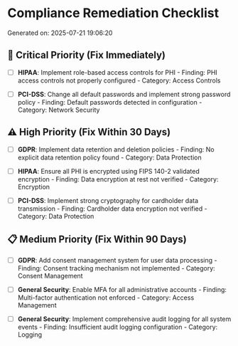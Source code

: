 # Compliance Remediation Checklist

Generated on: 2025-07-21 19:06:20

## 🚨 Critical Priority (Fix Immediately)

- [ ] **HIPAA**: Implement role-based access controls for PHI
      - Finding: PHI access controls not properly configured
      - Category: Access Controls

- [ ] **PCI-DSS**: Change all default passwords and implement strong password policy
      - Finding: Default passwords detected in configuration
      - Category: Network Security

## ⚠️ High Priority (Fix Within 30 Days)

- [ ] **GDPR**: Implement data retention and deletion policies
      - Finding: No explicit data retention policy found
      - Category: Data Protection

- [ ] **HIPAA**: Ensure all PHI is encrypted using FIPS 140-2 validated encryption
      - Finding: Data encryption at rest not verified
      - Category: Encryption

- [ ] **PCI-DSS**: Implement strong cryptography for cardholder data transmission
      - Finding: Cardholder data encryption not verified
      - Category: Data Protection

## 📋 Medium Priority (Fix Within 90 Days)

- [ ] **GDPR**: Add consent management system for user data processing
      - Finding: Consent tracking mechanism not implemented
      - Category: Consent Management

- [ ] **General Security**: Enable MFA for all administrative accounts
      - Finding: Multi-factor authentication not enforced
      - Category: Access Management

- [ ] **General Security**: Implement comprehensive audit logging for all system events
      - Finding: Insufficient audit logging configuration
      - Category: Logging

